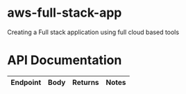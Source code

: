 # aws-full-stack-app
Creating a Full stack application using full cloud based tools 

# API Documentation #

Endpoint | Body | Returns | Notes
---------|------|---------|------
